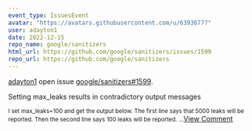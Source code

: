 ```yaml
---
event_type: IssuesEvent
avatar: "https://avatars.githubusercontent.com/u/6393677?"
user: adayton1
date: 2022-12-15
repo_name: google/sanitizers
html_url: https://github.com/google/sanitizers/issues/1599
repo_url: https://github.com/google/sanitizers
---
```


<a href='https://github.com/adayton1' target='_blank'>adayton1</a> open issue <a href='https://github.com/google/sanitizers/issues/1599' target='_blank'>google/sanitizers#1599</a>.

<p>Setting max_leaks results in contradictory output messages</p><small>I set max_leaks=100 and get the output below. The first line says that 5000 leaks will be reported. Then the second line says 100 leaks will be reported....</small><a href='https://github.com/google/sanitizers/issues/1599' target='_blank'>View Comment</a>